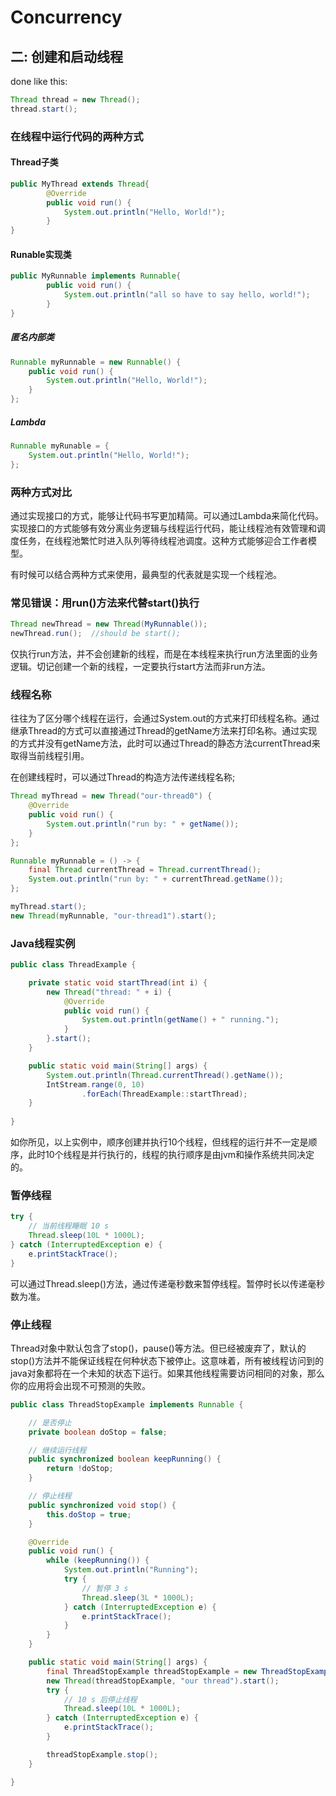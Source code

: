# Concurrency

## 二: 创建和启动线程

done like this:

```java
Thread thread = new Thread();
thread.start();
```

### 在线程中运行代码的两种方式

#### Thread子类

```java
public MyThread extends Thread{
        @Override
        public void run() {
            System.out.println("Hello, World!");
        }
}
```

#### Runable实现类

```java
public MyRunnable implements Runnable{
        public void run() {
            System.out.println("all so have to say hello, world!");
        }
}
```

##### 匿名内部类

```java
Runnable myRunnable = new Runnable() {
	public void run() {
    	System.out.println("Hello, World!");
	}
};
```

##### Lambda

```java
Runnable myRunable = {
	System.out.println("Hello, World!");   
};
```

### 两种方式对比

通过实现接口的方式，能够让代码书写更加精简。可以通过Lambda来简化代码。实现接口的方式能够有效分离业务逻辑与线程运行代码，能让线程池有效管理和调度任务，在线程池繁忙时进入队列等待线程池调度。这种方式能够迎合工作者模型。

有时候可以结合两种方式来使用，最典型的代表就是实现一个线程池。

### 常见错误：用run()方法来代替start()执行

```java
Thread newThread = new Thread(MyRunnable());
newThread.run();  //should be start();
```

仅执行run方法，并不会创建新的线程，而是在本线程来执行run方法里面的业务逻辑。切记创建一个新的线程，一定要执行start方法而非run方法。

### 线程名称

往往为了区分哪个线程在运行，会通过System.out的方式来打印线程名称。通过继承Thread的方式可以直接通过Thread的getName方法来打印名称。通过实现的方式并没有getName方法，此时可以通过Thread的静态方法currentThread来取得当前线程引用。

在创建线程时，可以通过Thread的构造方法传递线程名称;

```java
Thread myThread = new Thread("our-thread0") {
	@Override
    public void run() {
    	System.out.println("run by: " + getName());
    }
};

Runnable myRunnable = () -> {
	final Thread currentThread = Thread.currentThread();
	System.out.println("run by: " + currentThread.getName());
};

myThread.start();
new Thread(myRunnable, "our-thread1").start();
```

### Java线程实例

```java
public class ThreadExample {

    private static void startThread(int i) {
        new Thread("thread: " + i) {
            @Override
            public void run() {
                System.out.println(getName() + " running.");
            }
        }.start();
    }

    public static void main(String[] args) {
        System.out.println(Thread.currentThread().getName());
        IntStream.range(0, 10)
                .forEach(ThreadExample::startThread);
    }
    
}
```

如你所见，以上实例中，顺序创建并执行10个线程，但线程的运行并不一定是顺序，此时10个线程是并行执行的，线程的执行顺序是由jvm和操作系统共同决定的。

### 暂停线程

```java
try {
	// 当前线程睡眠 10 s
    Thread.sleep(10L * 1000L);
} catch (InterruptedException e) {
	e.printStackTrace();
}
```

可以通过Thread.sleep()方法，通过传递毫秒数来暂停线程。暂停时长以传递毫秒数为准。

### 停止线程

Thread对象中默认包含了stop()，pause()等方法。但已经被废弃了，默认的stop()方法并不能保证线程在何种状态下被停止。这意味着，所有被线程访问到的java对象都将在一个未知的状态下运行。如果其他线程需要访问相同的对象，那么你的应用将会出现不可预测的失败。

```java
public class ThreadStopExample implements Runnable {

    // 是否停止
    private boolean doStop = false;

    // 继续运行线程
    public synchronized boolean keepRunning() {
        return !doStop;
    }

    // 停止线程
    public synchronized void stop() {
        this.doStop = true;
    }

    @Override
    public void run() {
        while (keepRunning()) {
            System.out.println("Running");
            try {
                // 暂停 3 s
                Thread.sleep(3L * 1000L);
            } catch (InterruptedException e) {
                e.printStackTrace();
            }
        }
    }

    public static void main(String[] args) {
        final ThreadStopExample threadStopExample = new ThreadStopExample();
        new Thread(threadStopExample, "our thread").start();
        try {
            // 10 s 后停止线程
            Thread.sleep(10L * 1000L);
        } catch (InterruptedException e) {
            e.printStackTrace();
        }

        threadStopExample.stop();
    }

}
```

